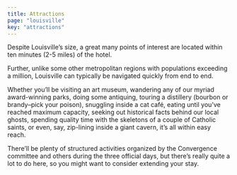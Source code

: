 ```yaml
---
title: Attractions
page: "louisville"
key: "attractions"
---
```

Despite Louisville’s size, a great many points of interest are located within ten minutes (2-5 miles) of the hotel.

Further, unlike some other metropolitan regions with populations exceeding a million, Louisville can typically be navigated quickly from end to end.

Whether you’ll be visiting an art museum, wandering any of our myriad award-winning parks, doing some antiquing, touring a distillery (bourbon or brandy–pick your poison), snuggling inside a cat café, eating until you’ve reached maximum capacity, seeking out historical facts behind our local ghosts, spending quality time with the skeletons of a couple of Catholic saints, or even, say, zip-lining inside a giant cavern, it’s all within easy reach.

There’ll be plenty of structured activities organized by the Convergence committee and others during the three official days, but there’s really quite a lot to do here, so you might want to consider extending your stay.
